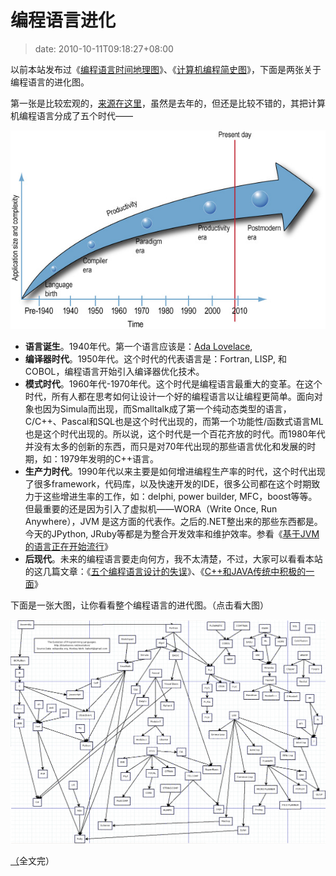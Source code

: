 # 编程语言进化
>date: 2010-10-11T09:18:27+08:00



以前本站发布过《[编程语言时间地理图](https://coolshell.cn/articles/1863.html)》、《[计算机编程简史图](https://coolshell.cn/articles/2724.html)》，下面是两张关于编程语言的进化图。


第一张是比较宏观的，[来源在这里](http://techdistrict.kirkk.com/2009/06/17/the-new-era-of-programming-languages/)，虽然是去年的，但还是比较不错的，其把计算机编程语言分成了五个时代——


[![](/assets/images/coolshell.cn/wp-content/uploads/2010/10/language-evolution.jpg "language-evolution")](/assets/images/coolshell.cn/wp-content/uploads/2010/10/language-evolution.jpg)


* **语言诞生**。1940年代。第一个语言应该是：[Ada Lovelace](https://en.wikipedia.org/wiki/Ada_Lovelace),
* **编译器时代**。1950年代。这个时代的代表语言是：Fortran, LISP, 和 COBOL，编程语言开始引入编译器优化技术。
* **模式时代**。1960年代-1970年代。这个时代是编程语言最重大的变革。在这个时代，所有人都在思考如何让设计一个好的编程语言以让编程更简单。面向对象也因为Simula而出现，而Smalltalk成了第一个纯动态类型的语言，C/C++、Pascal和SQL也是这个时代出现的，而第一个功能性/函数式语言ML也是这个时代出现的。所以说，这个时代是一个百花齐放的时代。而1980年代并没有太多的创新的东西，而只是对70年代出现的那些语言优化和发展的时期，如：1979年发明的C++语言。
* **生产力时代**。1990年代以来主要是如何增进编程生产率的时代，这个时代出现了很多framework，代码库，以及快速开发的IDE，很多公司都在这个时期致力于这些增进生率的工作，如：delphi, power builder, MFC，boost等等。但最重要的还是因为引入了虚拟机——WORA（Write Once, Run Anywhere），JVM 是这方面的代表作。之后的.NET整出来的那些东西都是。今天的JPython, JRuby等都是为整合开发效率和维护效率。参看《[基于JVM的语言正在开始流行](https://coolshell.cn/articles/247.html)》
* **后现代**。未来的编程语言要走向何方，我不太清楚，不过，大家可以看看本站的这几篇文章：《[五个编程语言设计的失误](https://coolshell.cn/articles/2598.html)》、《[C++和JAVA传统中积极的一面](https://coolshell.cn/articles/209.html)》



下面是一张大图，让你看看整个编程语言的进代图。（点击看大图）



[![](/assets/images/coolshell.cn/wp-content/uploads/2010/10/EvolutionOfComputerlanguages-1024x727.png "Evolution Of Computer Languages")](https://coolshell.cn/wp-content/uploads/2010/10/EvolutionOfComputerlanguages.png) 


[（](/assets/images/coolshell.cn/wp-content/uploads/2010/10/language-evolution.jpg)全文完）





